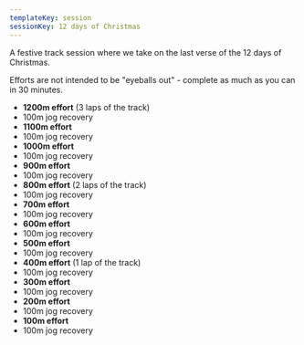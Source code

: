 ```yaml
---
templateKey: session
sessionKey: 12 days of Christmas
---
```

A festive track session where we take on the last verse of the 12 days of
Christmas.

Efforts are not intended to be "eyeballs out" - complete as much as you can in
30 minutes.

* **1200m effort** (3 laps of the track)
* 100m jog recovery
* **1100m effort**
* 100m jog recovery
* **1000m effort**
* 100m jog recovery
* **900m effort**
* 100m jog recovery
* **800m effort** (2 laps of the track)
* 100m jog recovery
* **700m effort**
* 100m jog recovery
* **600m effort**
* 100m jog recovery
* **500m effort**
* 100m jog recovery
* **400m effort** (1 lap of the track)
* 100m jog recovery
* **300m effort**
* 100m jog recovery
* **200m effort**
* 100m jog recovery
* **100m effort**
* 100m jog recovery
